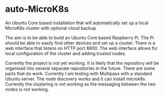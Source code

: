 # auto-MicroK8s
An Ubuntu Core based installation that will automatically set up a local MicroK8s cluster with optional cloud backup

The aim is to be able to build an Ubuntu Core based Raspberry Pi.
The Pi should be able to easily find other devices and set up a cluster.
There is a web interface that listens on HTTP port 8800.
The web interface allows for local configuration of the cluster and adding trusted nodes.

Currently the project is not yet working.
It is likely that the repository will be organised into several separate repositories in the future.
There are some parts that do work.
Currently I am testing with Multipass with a standard Ubuntu server.
The node discovery works and it can install microk8s.
Currently the clustering is not working as the messaging between the two nodes is not working.  